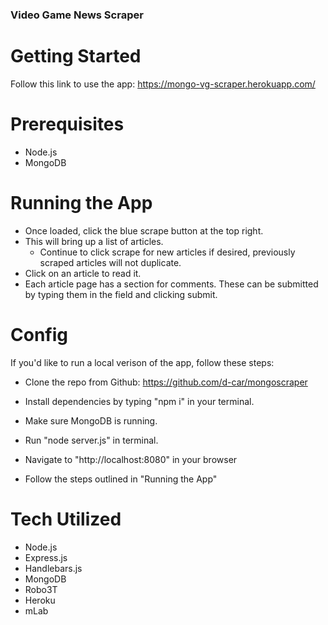 ### Video Game News Scraper ###

# Getting Started

Follow this link to use the app: https://mongo-vg-scraper.herokuapp.com/

# Prerequisites
- Node.js
- MongoDB

# Running the App
- Once loaded, click the blue scrape button at the top right.
- This will bring up a list of articles.
    - Continue to click scrape for new articles if desired, previously scraped articles will not duplicate.
- Click on an article to read it.
- Each article page has a section for comments.  These can be submitted by typing them in the field and clicking submit.

# Config
If you'd like to run a local verison of the app, follow these steps:
- Clone the repo from Github: https://github.com/d-car/mongoscraper

- Install dependencies by typing "npm i" in your terminal.

- Make sure MongoDB is running.

- Run "node server.js" in terminal.

- Navigate to "http://localhost:8080" in your browser

- Follow the steps outlined in "Running the App"

# Tech Utilized
- Node.js
- Express.js
- Handlebars.js
- MongoDB
- Robo3T
- Heroku
- mLab